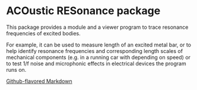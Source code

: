 # ACOustic RESonance package

This package provides a module and a viewer program to trace resonance frequencies of excited bodies.

For example, it can be used to measure length of an excited metal bar, or to help identify resonance frequencies
and corresponding length scales of mechanical components (e.g. in a running car with depending on speed)
or to test 1/f noise and microphonic effects in electrical devices the program runs on.

[Github-flavored Markdown](https://guides.github.com/features/mastering-markdown/)
